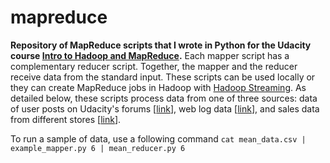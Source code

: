 mapreduce
=========

**Repository of MapReduce scripts that I wrote in Python for the Udacity course [Intro to Hadoop and MapReduce](https://www.udacity.com/course/ud617).** Each mapper script has a complementary reducer script. Together, the mapper and the reducer receive data from the standard input. These scripts can be used locally or they can create MapReduce jobs in Hadoop with [Hadoop Streaming](http://hadoop.apache.org/docs/r1.2.1/streaming.html). As detailed below, these scripts process data from one of three sources: data of user posts on Udacity's forums [[link](http://content.udacity-data.com/course/hadoop/forum_data.tar.gz)], web log data [[link](http://content.udacity-data.com/courses/ud617/access_log.gz)], and sales data from different stores [[link](http://content.udacity-data.com/courses/ud617/purchases.txt.gz)].

To run a sample of data, use a following command
```cat mean_data.csv | example_mapper.py 6 | mean_reducer.py 6```
